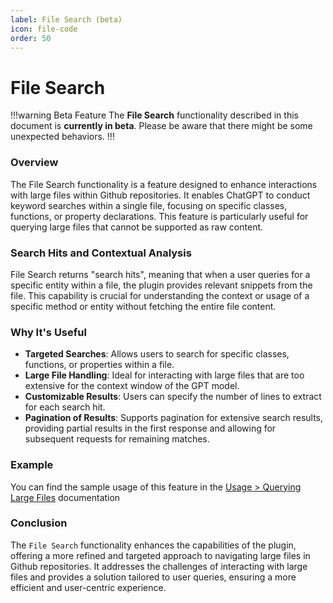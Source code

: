 ```yaml
---
label: File Search (beta)
icon: file-code
order: 50
---
```


# File Search

!!!warning Beta Feature
The **File Search** functionality described in this document is **currently in beta**. Please be aware that there might be some unexpected behaviors.
!!!

### Overview

The File Search functionality is a feature designed to enhance interactions with large files within Github repositories. It enables ChatGPT to conduct keyword searches within a single file, focusing on specific classes, functions, or property declarations. This feature is particularly useful for querying large files that cannot be supported as raw content.

### Search Hits and Contextual Analysis

File Search returns "search hits", meaning that when a user queries for a specific entity within a file, the plugin provides relevant snippets from the file. This capability is crucial for understanding the context or usage of a specific method or entity without fetching the entire file content.

### Why It's Useful

- **Targeted Searches**: Allows users to search for specific classes, functions, or properties within a file.
- **Large File Handling**: Ideal for interacting with large files that are too extensive for the context window of the GPT model.
- **Customizable Results**: Users can specify the number of lines to extract for each search hit.
- **Pagination of Results**: Supports pagination for extensive search results, providing partial results in the first response and allowing for subsequent requests for remaining matches.

### Example

You can find the sample usage of this feature in the [Usage > Querying Large Files](/usage/large-files) documentation

### Conclusion

The `File Search` functionality enhances the capabilities of the plugin, offering a more refined and targeted approach to navigating large files in Github repositories. It addresses the challenges of interacting with large files and provides a solution tailored to user queries, ensuring a more efficient and user-centric experience.
